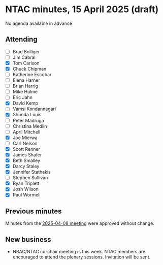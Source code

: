 # NTAC minutes, 15 April 2025 (draft)

No agenda available in advance

## Attending

- [ ] Brad Bolliger
- [ ] Jim Cabral
- [x] Tom Carlson
- [x] Chuck Chipman
- [ ] Katherine Escobar
- [ ] Elena Harner
- [ ] Brian Harrig
- [ ] Mike Hulme
- [ ] Eric Jahn
- [x] David Kemp
- [ ] Vamsi Kondannagari
- [x] Shunda Louis
- [ ] Peter Madruga
- [ ] Christina Medlin
- [ ] April Mitchell
- [x] Joe Mierwa
- [ ] Carl Nelson
- [x] Scott Renner
- [x] James Shafer
- [x] Beth Smalley
- [x] Darcy Staley 
- [x] Jennifer Stathakis
- [ ] Stephen Sullivan
- [x] Ryan Triplett
- [x] Josh Wilson
- [x] Paul Wormeli

## Previous minutes

Minutes from the [2025-04-08 meeting](2025-04-08-minutes.md) were approved without change.

## New business

* NBAC/NTAC co-chair meeting is this week.  NTAC members are encouraged to attend the plenary sessions.  Invitation will be sent.
